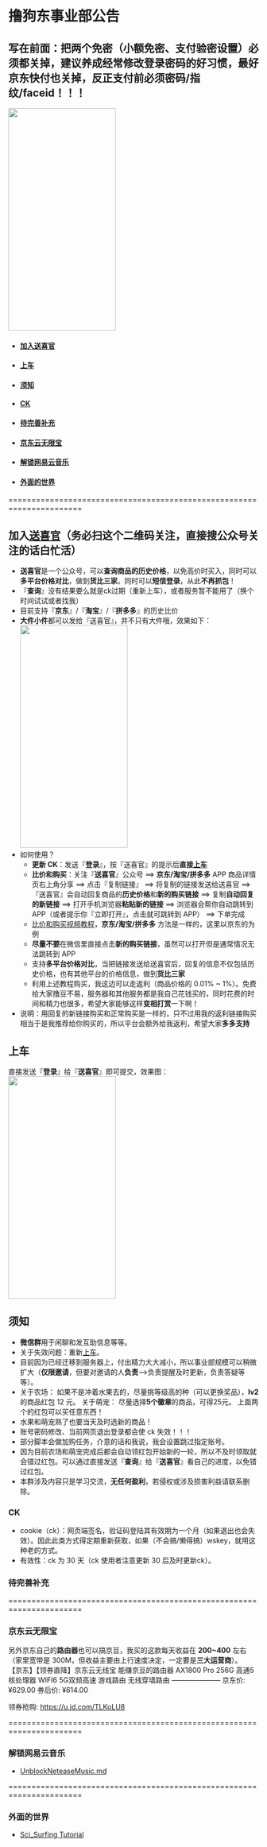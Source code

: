 # 撸狗东事业部公告
## 写在前面：把两个免密（小额免密、支付验密设置）必须都关掉，建议养成经常修改登录密码的好习惯，最好京东快付也关掉，反正支付前必须密码/指纹/faceid！！！
<img width="216" height="448" src="https://user-images.githubusercontent.com/56990256/167615478-d5093068-c0d4-4196-9a8e-4170a2691cd5.jpg"/>

- #### [加入送喜官](#加入送喜官务必扫这个二维码关注直接搜公众号关注的话白忙活)
- #### [上车](#上车-1)
- #### [须知](#须知-1)
- #### [CK](#ck-1)
- #### [待完善补充](#待完善补充-1)
- #### [京东云无限宝](#京东云无限宝-1)
- #### [解锁网易云音乐](#解锁网易云音乐-1)
- #### [外面的世界](#外面的世界-1)
======================================================================
   
## 加入[送喜官](https://mp.weixin.qq.com/cgi-bin/showqrcode?ticket=gQEi8TwAAAAAAAAAAS5odHRwOi8vd2VpeGluLnFxLmNvbS9xLzAyZVRWNGhwOXNmRUYxMDAwMGcwN2gAAgTg6f1iAwQAAAAA)（务必扫这个二维码关注，直接搜公众号关注的话白忙活）
  * **送喜官**是一个公众号，可以**查询商品的历史价格**，以免高价时买入，同时可以**多平台价格对比**，做到**货比三家**。同时可以**短信登录**，从此**不再抓包**！
  * 『**查询**』没有结果要么就是ck过期（重新上车），或者服务暂不能用了（换个时间试试或者找我）
  * 目前支持『**京东**』/『**淘宝**』/『**拼多多**』的历史比价
  * **大件小件**都可以发给『送喜官』，并不只有大件哦，效果如下：\
    <img width="216" height="448" src="https://user-images.githubusercontent.com/56990256/185789875-250873dd-48ce-4277-93ed-08a7ce4c10d1.png"/>
  * 如何使用？
    * **更新 CK**：发送『**登录**』，按『送喜官』的提示后**直接[上车](#上车-1)** 
    * **比价和购买**：关注『**送喜官**』公众号 ==> **京东/淘宝/拼多多** APP 商品详情页右上角分享 ==> 点击『复制链接』 ==> 将复制的链接发送给送喜官 ==> 『送喜官』会自动回复商品的**历史价格**和**新的购买链接** ==> 复制**自动回复的新链接** ==> 打开手机浏览器**粘贴新的链接** ==> 浏览器会帮你自动跳转到 APP（或者提示你『立即打开』，点击就可跳转到 APP） ==> 下单完成
    * [比价和购买视频教程](https://www.aliyundrive.com/s/dQ17EtRssjV)，**京东/淘宝/拼多多** 方法是一样的，这里以京东的为例
    * **尽量不要**在微信里直接点击**新的购买链接**，虽然可以打开但是通常情况无法跳转到 APP
    * 支持**多平台价格对比**，当把链接发送给送喜官后，回复的信息不仅包括历史价格，也有其他平台的价格信息，做到**货比三家**
    * 利用上述教程购买，我这边可以走返利（商品价格的 0.01% ~ 1%）。免费给大家撸豆不易，服务器和其他服务都是我自己花钱买的，同时花费的时间和精力也很多，希望大家能够这样**变相打赏**一下啊！
  * 说明：用回复的新链接购买和正常购买是一样的，只不过用我的返利链接购买相当于是我推荐给你购买的，所以平台会额外给我返利，希望大家**多多支持**

## 上车
  直接发送『**登录**』给『**送喜官**』即可提交，效果图：\
  <img width="216" height="448" src="https://user-images.githubusercontent.com/56990256/185789521-79cc758f-eba8-47dc-b47f-0189a1feb4ee.png"/>
  
## 须知
  * **微信群**用于闲聊和发互助信息等等。
  * 关于失效问题：重新[上车](#上车-1)。
  * 目前因为已经迁移到服务器上，付出精力大大减小，所以事业部规模可以稍微扩大（**仅限邀请**，但要对邀请的人**负责**—>负责提醒及时更新，负责答疑等等）。
  * 关于农场： 如果不是冲着水果去的，尽量挑等级高的种（可以更换奖品），**lv2**的商品红包 12 元。 关于萌宠： 尽量选择**5个徽章**的商品，可得25元。 上面两个的红包可以买任意东西！
  * 水果和萌宠熟了也要当天及时选新的商品！
  * 账号密码修改、当前网页退出登录都会使 ck 失效！！！
  * 部分脚本会做加购任务，介意的话和我说，我会设置跳过指定账号。
  * 因为目前农场和萌宠完成后都会自动领红包开始新的一轮，所以不及时领取就会错过红包。可以通过直接发送『**查询**』给『**送喜官**』看自己的进度，以免错过红包。
  * 本群涉及内容只是学习交流，**无任何盈利**，若侵权或涉及损害利益请联系删除。

### CK
  * cookie（ck）：网页端签名，验证码登陆其有效期为一个月（如果退出也会失效）。因此此类方式得定期重新获取，如果（不会搞/懒得搞）wskey，就用这种老的方式。
  * 有效性：ck 为 30 天（ck 使用者注意更新 30 后及时更新ck）。
### 待完善补充

======================================================================
### 京东云无限宝
另外京东自己的**路由器**也可以搞京豆，我买的这款每天收益在 **200~400** 左右（家里宽带是 300M，但收益主要由上行速度决定，一定要是**三大运营商**）。\
【京东】【领券直降】京东云无线宝 能赚京豆的路由器 AX1800 Pro 256G 高通5核处理器 WIFI6 5G双频高速 游戏路由 无线穿墙路由 
———————
京东价: ¥629.00
券后价: ¥614.00

领券抢购: https://u.jd.com/TLKoLU8

======================================================================
### 解锁网易云音乐
* [UnblockNeteaseMusic.md](https://github.com/TroyXZW/haoym/blob/main/UnblockNeteaseMusic.md)

======================================================================
### 外面的世界
 * [Sci_Surfing Tutorial](https://github.com/TroyXZW/haoym/blob/main/sci_surfing.md)
